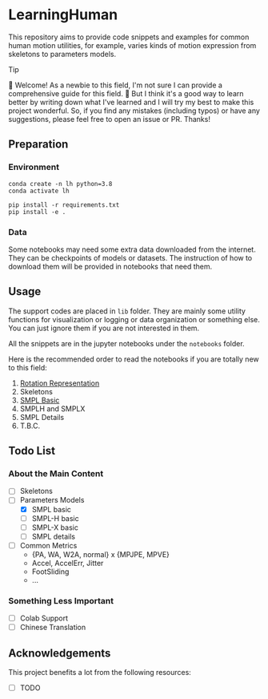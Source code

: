 # LearningHuman

This repository aims to provide code snippets and examples for common human motion utilities, for example, varies kinds of motion expression from skeletons to parameters models.

> [!TIP]
>
> 👋 Welcome! As a newbie to this field, I'm not sure I can provide a comprehensive guide for this field. 📖 But I think it's a good way to learn better by writing down what I've learned and I will try my best to make this project wonderful. So, if you find any mistakes (including typos) or have any suggestions, please feel free to open an issue or PR. Thanks!

## Preparation

### Environment

```shell
conda create -n lh python=3.8
conda activate lh

pip install -r requirements.txt
pip install -e .
```

### Data

Some notebooks may need some extra data downloaded from the internet. They can be checkpoints of models or datasets. The instruction of how to download them will be provided in notebooks that need them.

## Usage

The support codes are placed in `lib` folder. They are mainly some utility functions for visualization or logging or data organization or something else. You can just ignore them if you are not interested in them.

All the snippets are in the jupyter notebooks under the `notebooks` folder.

Here is the recommended order to read the notebooks if you are totally new to this field:

1. [Rotation Representation](notebooks/rotation_representation.ipynb)
2. Skeletons
3. [SMPL Basic](notebooks/SMPL_basic.ipynb)
4. SMPLH and SMPLX
5. SMPL Details
6. T.B.C.


## Todo List

### About the Main Content

- [ ] Skeletons
- [ ] Parameters Models
    - [x] SMPL basic
    - [ ] SMPL-H basic
    - [ ] SMPL-X basic
    - [ ] SMPL details
- [ ] Common Metrics
    - {PA, WA, W2A, normal} x {MPJPE, MPVE}
    - Accel, AccelErr, Jitter
    - FootSliding
    - ...

### Something Less Important

- [ ] Colab Support
- [ ] Chinese Translation

## Acknowledgements

This project benefits a lot from the following resources:

- [ ] TODO